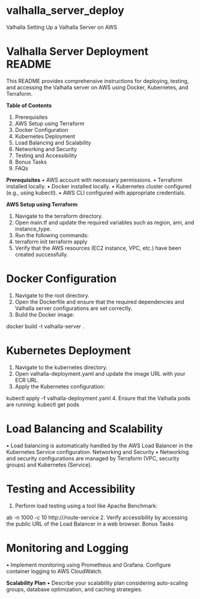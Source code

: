 # valhalla_server_deploy
Valhalla
Setting Up a Valhalla Server on AWS

# Valhalla Server Deployment README
This README provides comprehensive instructions for deploying, testing, and accessing the Valhalla server on AWS using Docker, Kubernetes, and Terraform.

**Table of Contents**
1.	Prerequisites
2.	AWS Setup using Terraform
3.	Docker Configuration
4.	Kubernetes Deployment
5.	Load Balancing and Scalability
6.	Networking and Security
7.	Testing and Accessibility
8.	Bonus Tasks
9.	FAQs
    
**Prerequisites**
•	AWS account with necessary permissions.
•	Terraform installed locally.
•	Docker installed locally.
•	Kubernetes cluster configured (e.g., using kubectl).
•	AWS CLI configured with appropriate credentials.

**AWS Setup using Terraform**
1.	Navigate to the terraform directory.
2.	Open main.tf and update the required variables such as region, ami, and instance_type.
3.	Run the following commands:
4.	terraform init
terraform apply
5.	Verify that the AWS resources (EC2 instance, VPC, etc.) have been created successfully.
   
# Docker Configuration
1.	Navigate to the root directory.
2.	Open the Dockerfile and ensure that the required dependencies and Valhalla server configurations are set correctly.
3.	Build the Docker image:

docker build -t valhalla-server .

# Kubernetes Deployment
1.	Navigate to the kubernetes directory.
2.	Open valhalla-deployment.yaml and update the image URL with your ECR URL.
3.	Apply the Kubernetes configuration:

kubectl apply -f valhalla-deployment.yaml
4.	Ensure that the Valhalla pods are running:
kubectl get pods

# Load Balancing and Scalability
•	Load balancing is automatically handled by the AWS Load Balancer in the Kubernetes Service configuration.
Networking and Security
•	Networking and security configurations are managed by Terraform (VPC, security groups) and Kubernetes (Service).

# Testing and Accessibility
1.	Perform load testing using a tool like Apache Benchmark:

ab -n 1000 -c 10 http://<LoadBalancer-Public-DNS>/route-service
2.	Verify accessibility by accessing the public URL of the Load Balancer in a web browser.
Bonus Tasks

# Monitoring and Logging
•	Implement monitoring using Prometheus and Grafana. Configure container logging to AWS CloudWatch.

**Scalability Plan**
•	Describe your scalability plan considering auto-scaling groups, database optimization, and caching strategies.
